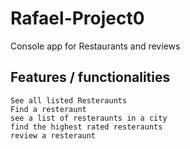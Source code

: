 # Rafael-Project0
Console app for Restaurants and reviews


## Features / functionalities
```
See all listed Resteraunts
Find a resteraunt 
see a list of resteraunts in a city
find the highest rated resteraunts
review a resteraunt

```
